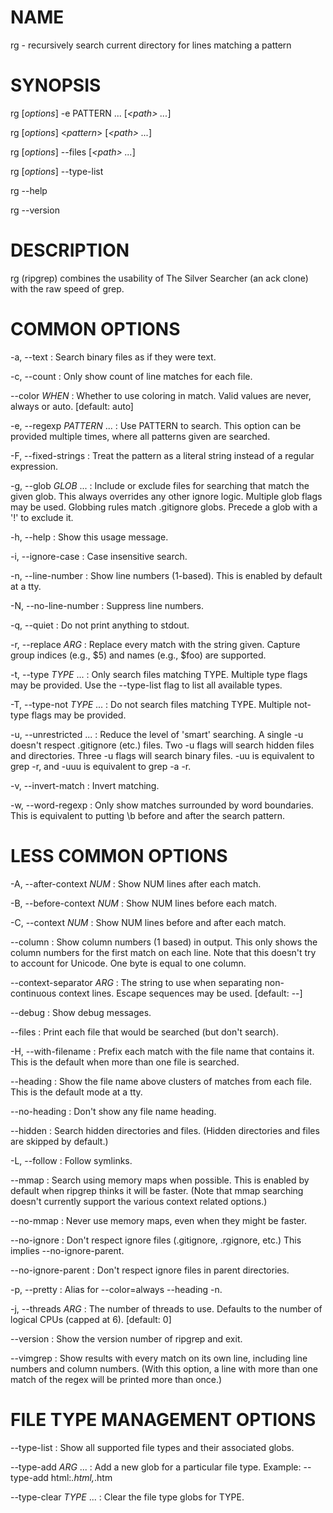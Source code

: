 # NAME

rg - recursively search current directory for lines matching a pattern

# SYNOPSIS

rg [*options*] -e PATTERN ... [*<*path*> ...*]

rg [*options*] <*pattern*> [*<*path*> ...*]

rg [*options*] --files [*<*path*> ...*]

rg [*options*] --type-list

rg --help

rg --version

# DESCRIPTION

rg (ripgrep) combines the usability of The Silver Searcher (an ack clone) with
the raw speed of grep.

# COMMON OPTIONS

-a, --text
: Search binary files as if they were text.

-c, --count
: Only show count of line matches for each file.

--color *WHEN*
: Whether to use coloring in match. Valid values are never, always or auto.
  [default: auto]

-e, --regexp *PATTERN* ...
: Use PATTERN to search. This option can be provided multiple times, where all
  patterns given are searched.

-F, --fixed-strings
: Treat the pattern as a literal string instead of a regular expression.

-g, --glob *GLOB* ...
: Include or exclude files for searching that match the given glob. This always
  overrides any other ignore logic. Multiple glob flags may be used. Globbing
  rules match .gitignore globs. Precede a glob with a '!' to exclude it.

-h, --help
: Show this usage message.

-i, --ignore-case
: Case insensitive search.

-n, --line-number
: Show line numbers (1-based). This is enabled by default at a tty.

-N, --no-line-number
: Suppress line numbers.

-q, --quiet
: Do not print anything to stdout.

-r, --replace *ARG*
: Replace every match with the string given. Capture group indices (e.g., $5)
  and names (e.g., $foo) are supported.

-t, --type *TYPE* ...
: Only search files matching TYPE. Multiple type flags may be provided. Use the
  --type-list flag to list all available types.

-T, --type-not *TYPE* ...
: Do not search files matching TYPE. Multiple not-type flags may be provided.

-u, --unrestricted ...
: Reduce the level of 'smart' searching. A single -u doesn't respect .gitignore
  (etc.) files. Two -u flags will search hidden files and directories. Three
  -u flags will search binary files. -uu is equivalent to grep -r, and -uuu is
  equivalent to grep -a -r.

-v, --invert-match
: Invert matching.

-w, --word-regexp
: Only show matches surrounded by word boundaries. This is equivalent to
  putting \\b before and after the search pattern.

# LESS COMMON OPTIONS

-A, --after-context *NUM*
: Show NUM lines after each match.

-B, --before-context *NUM*
: Show NUM lines before each match.

-C, --context *NUM*
: Show NUM lines before and after each match.

--column
: Show column numbers (1 based) in output. This only shows the column
  numbers for the first match on each line. Note that this doesn't try
  to account for Unicode. One byte is equal to one column.

--context-separator *ARG*
: The string to use when separating non-continuous context lines. Escape
  sequences may be used. [default: --]

--debug
: Show debug messages.

--files
: Print each file that would be searched (but don't search).

-H, --with-filename
: Prefix each match with the file name that contains it. This is the
  default when more than one file is searched.

--heading
: Show the file name above clusters of matches from each file.
  This is the default mode at a tty.

--no-heading
: Don't show any file name heading.

--hidden
: Search hidden directories and files. (Hidden directories and files are
  skipped by default.)

-L, --follow
: Follow symlinks.

--mmap
: Search using memory maps when possible. This is enabled by default
  when ripgrep thinks it will be faster. (Note that mmap searching
  doesn't currently support the various context related options.)

--no-mmap
: Never use memory maps, even when they might be faster.

--no-ignore
: Don't respect ignore files (.gitignore, .rgignore, etc.)
  This implies --no-ignore-parent.

--no-ignore-parent
: Don't respect ignore files in parent directories.

-p, --pretty
: Alias for --color=always --heading -n.

-j, --threads *ARG*
: The number of threads to use. Defaults to the number of logical CPUs
  (capped at 6). [default: 0]

--version
: Show the version number of ripgrep and exit.

--vimgrep
: Show results with every match on its own line, including line
  numbers and column numbers. (With this option, a line with more
  than one match of the regex will be printed more than once.)

# FILE TYPE MANAGEMENT OPTIONS

--type-list
: Show all supported file types and their associated globs.

--type-add *ARG* ...
: Add a new glob for a particular file type.
  Example: --type-add html:*.html,*.htm

--type-clear *TYPE* ...
: Clear the file type globs for TYPE.
